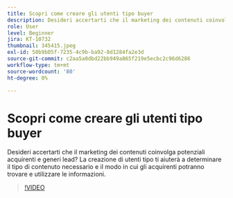 ```yaml
---
title: Scopri come creare gli utenti tipo buyer
description: Desideri accertarti che il marketing dei contenuti coinvolga potenziali acquirenti e generi lead? La creazione di utenti tipo ti aiuterà a determinare il tipo di contenuto necessario e il modo in cui gli acquirenti potranno trovare e utilizzare le informazioni.
role: User
level: Beginner
jira: KT-10732
thumbnail: 345415.jpeg
exl-id: 50b9b05f-7235-4c9b-ba92-8d1284fa2e3d
source-git-commit: c2aa5a0dbd22bb949a865f219e5ecbc2c96d6286
workflow-type: tm+mt
source-wordcount: '80'
ht-degree: 0%

---
```


# Scopri come creare gli utenti tipo buyer

Desideri accertarti che il marketing dei contenuti coinvolga potenziali acquirenti e generi lead? La creazione di utenti tipo ti aiuterà a determinare il tipo di contenuto necessario e il modo in cui gli acquirenti potranno trovare e utilizzare le informazioni.

>[!VIDEO](https://video.tv.adobe.com/v/345415/?quality=12&learn=on)
